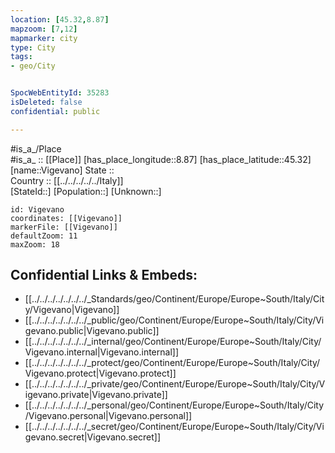 ```yaml
---
location: [45.32,8.87] 
mapzoom: [7,12] 
mapmarker: city 
type: City
tags:
- geo/City


SpocWebEntityId: 35283
isDeleted: false
confidential: public

---
```

#is_a_/Place  
#is_a_ :: [[Place]] 
[has_place_longitude::8.87] 
[has_place_latitude::45.32] 
[name::Vigevano] 
State ::  
Country :: [[../../../../../Italy]]  
[StateId::] 
[Population::] 
[Unknown::] 


```leaflet
id: Vigevano
coordinates: [[Vigevano]] 
markerFile: [[Vigevano]] 
defaultZoom: 11 
maxZoom: 18
```


## Confidential Links & Embeds: 
- [[../../../../../../../_Standards/geo/Continent/Europe/Europe~South/Italy/City/Vigevano|Vigevano]] 
- [[../../../../../../../_public/geo/Continent/Europe/Europe~South/Italy/City/Vigevano.public|Vigevano.public]] 
- [[../../../../../../../_internal/geo/Continent/Europe/Europe~South/Italy/City/Vigevano.internal|Vigevano.internal]] 
- [[../../../../../../../_protect/geo/Continent/Europe/Europe~South/Italy/City/Vigevano.protect|Vigevano.protect]] 
- [[../../../../../../../_private/geo/Continent/Europe/Europe~South/Italy/City/Vigevano.private|Vigevano.private]] 
- [[../../../../../../../_personal/geo/Continent/Europe/Europe~South/Italy/City/Vigevano.personal|Vigevano.personal]] 
- [[../../../../../../../_secret/geo/Continent/Europe/Europe~South/Italy/City/Vigevano.secret|Vigevano.secret]] 
